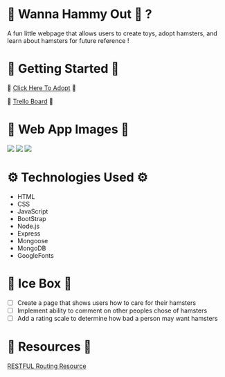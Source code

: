 🐹 Wanna Hammy Out 🐹 ?
=======================

A fun little webpage that allows users to create toys, adopt hamsters, and learn about hamsters for future reference !

🚩 Getting Started 🚩
===================

🏡 [Click Here To Adopt](https://wanna-hammy-out.herokuapp.com) 🏡

🚧 [Trello Board](https://trello.com/b/ZCpW8Gju/u2p-trello-board) 🚧 

📸 Web App Images 📸
=====================

<img src="https://i.imgur.com/MNeDdUV.png">
<img src="https://i.imgur.com/Kx7v5mX.png">
<img src="https://i.imgur.com/Q31mxmC.png">

⚙️ Technologies Used ⚙️
======================

- HTML
- CSS
- JavaScript
- BootStrap
- Node.js
- Express
- Mongoose
- MongoDB
- GoogleFonts


🧊 Ice Box 🧊
=============

- [ ] Create a page that shows users how to care for their hamsters
- [ ] Implement ability to comment on other peoples chose of hamsters
- [ ] Add a rating scale to determine how bad a person may want hamsters

📌 Resources 📌
===============
[RESTFUL Routing Resource](https://ncoughlin.com/posts/restful-routing/)
